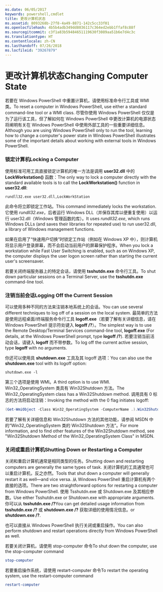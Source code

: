 ```yaml
---
ms.date: 06/05/2017
keywords: powershell,cmdlet
title: 更改计算机状态
ms.assetid: 8093268b-27f8-4a49-8871-142c5cc33f01
ms.openlocfilehash: 4b5b4adb349dd8036117c364ed2ebb1ffaf8c88f
ms.sourcegitcommit: c3f1a83b59484651119630f3089aa51b6e7d4c3c
ms.translationtype: HT
ms.contentlocale: zh-CN
ms.lasthandoff: 07/26/2018
ms.locfileid: "39267879"
---
```

# <a name="changing-computer-state"></a><span data-ttu-id="84d64-103">更改计算机状态</span><span class="sxs-lookup"><span data-stu-id="84d64-103">Changing Computer State</span></span>

<span data-ttu-id="84d64-104">若要在 Windows PowerShell 中重置计算机，请使用标准命令行工具或 WMI 类。</span><span class="sxs-lookup"><span data-stu-id="84d64-104">To reset a computer in Windows PowerShell, use either a standard command-line tool or a WMI class.</span></span> <span data-ttu-id="84d64-105">尽管你使用 Windows PowerShell 仅仅是为了运行该工具，但了解如何在 Windows PowerShell 中更改计算机的电源状态将阐明有关在 Windows PowerShell 中使用外部工具的一些重要详细信息。</span><span class="sxs-lookup"><span data-stu-id="84d64-105">Although you are using Windows PowerShell only to run the tool, learning how to change a computer's power state in Windows PowerShell illustrates some of the important details about working with external tools in Windows PowerShell.</span></span>

### <a name="locking-a-computer"></a><span data-ttu-id="84d64-106">锁定计算机</span><span class="sxs-lookup"><span data-stu-id="84d64-106">Locking a Computer</span></span>

<span data-ttu-id="84d64-107">使用标准可用工具直接锁定计算机的唯一方法是调用 **user32.dll** 中的 **LockWorkstation()** 函数：</span><span class="sxs-lookup"><span data-stu-id="84d64-107">The only way to lock a computer directly with the standard available tools is to call the **LockWorkstation()** function in **user32.dll**:</span></span>

```
rundll32.exe user32.dll,LockWorkStation
```

<span data-ttu-id="84d64-108">此命令将立即锁定工作站。</span><span class="sxs-lookup"><span data-stu-id="84d64-108">This command immediately locks the workstation.</span></span> <span data-ttu-id="84d64-109">它使用 *rundll32.exe*，后者运行 Windows DLL（并保存其库以便重复使用）以运行 user32.dll（Windows 管理函数的库）。</span><span class="sxs-lookup"><span data-stu-id="84d64-109">It uses *rundll32.exe*, which runs Windows DLLs (and saves their libraries for repeated use) to run user32.dll, a library of Windows management functions.</span></span>

<span data-ttu-id="84d64-110">如果在启用了“快速用户切换”时锁定工作站（例如在 Windows XP 中），则计算机将显示用户登录屏幕，而不会启动当前用户的屏幕保护程序。</span><span class="sxs-lookup"><span data-stu-id="84d64-110">When you lock a workstation while Fast User Switching is enabled, such as on Windows XP, the computer displays the user logon screen rather than starting the current user's screensaver.</span></span>

<span data-ttu-id="84d64-111">若要关闭终端服务器上的特定会话，请使用 **tsshutdn.exe** 命令行工具。</span><span class="sxs-lookup"><span data-stu-id="84d64-111">To shut down particular sessions on a Terminal Server, use the **tsshutdn.exe** command-line tool.</span></span>

### <a name="logging-off-the-current-session"></a><span data-ttu-id="84d64-112">注销当前会话</span><span class="sxs-lookup"><span data-stu-id="84d64-112">Logging Off the Current Session</span></span>

<span data-ttu-id="84d64-113">可以使用多种不同的方法来注销本地系统上的会话。</span><span class="sxs-lookup"><span data-stu-id="84d64-113">You can use several different techniques to log off of a session on the local system.</span></span> <span data-ttu-id="84d64-114">最简单的方法是使用远程桌面/终端服务命令行工具 **logoff.exe**（若要了解有关详细信息，请在 Windows PowerShell 提示符处键入 **logoff /?**）。</span><span class="sxs-lookup"><span data-stu-id="84d64-114">The simplest way is to use the Remote Desktop/Terminal Services command-line tool, **logoff.exe** (For details, at the Windows PowerShell prompt, type **logoff /?**).</span></span> <span data-ttu-id="84d64-115">若要注销当前活动会话，请键入 **logoff** 而不带参数。</span><span class="sxs-lookup"><span data-stu-id="84d64-115">To log off the current active session, type **logoff** with no arguments.</span></span>

<span data-ttu-id="84d64-116">你还可以使用具 **shutdown.exe** 工具及其 logoff 选项：</span><span class="sxs-lookup"><span data-stu-id="84d64-116">You can also use the **shutdown.exe** tool with its logoff option:</span></span>

```
shutdown.exe -l
```

<span data-ttu-id="84d64-117">第三个选项是使用 WMI。</span><span class="sxs-lookup"><span data-stu-id="84d64-117">A third option is to use WMI.</span></span> <span data-ttu-id="84d64-118">Win32_OperatingSystem 类具有 Win32Shutdown 方法。</span><span class="sxs-lookup"><span data-stu-id="84d64-118">The Win32_OperatingSystem class has a Win32Shutdown method.</span></span> <span data-ttu-id="84d64-119">调用具有 0 标志的方法将启动注销：</span><span class="sxs-lookup"><span data-stu-id="84d64-119">Invoking the method with the 0 flag initiates logoff:</span></span>

```powershell
(Get-WmiObject -Class Win32_OperatingSystem -ComputerName .).Win32Shutdown(0)
```

<span data-ttu-id="84d64-120">若要了解有关详细信息和 Win32Shutdown 方法的其他功能，请参阅 MSDN 中的“Win32_OperatingSystem 类的 Win32Shutdown 方法”。</span><span class="sxs-lookup"><span data-stu-id="84d64-120">For more information, and to find other features of the Win32Shutdown method, see "Win32Shutdown Method of the Win32_OperatingSystem Class" in MSDN.</span></span>

### <a name="shutting-down-or-restarting-a-computer"></a><span data-ttu-id="84d64-121">关闭或重启计算机</span><span class="sxs-lookup"><span data-stu-id="84d64-121">Shutting Down or Restarting a Computer</span></span>

<span data-ttu-id="84d64-122">关闭和重启计算机通常是相同类型的任务。</span><span class="sxs-lookup"><span data-stu-id="84d64-122">Shutting down and restarting computers are generally the same types of task.</span></span> <span data-ttu-id="84d64-123">关闭计算机的工具通常也可以重启计算机，反之亦然。</span><span class="sxs-lookup"><span data-stu-id="84d64-123">Tools that shut down a computer will generally restart it as well—and vice versa.</span></span> <span data-ttu-id="84d64-124">从 Windows PowerShell 重启计算机有两个直接的选项。</span><span class="sxs-lookup"><span data-stu-id="84d64-124">There are two straightforward options for restarting a computer from Windows PowerShell.</span></span> <span data-ttu-id="84d64-125">使用 Tsshutdn.exe 或 Shutdown.exe 及其相应参数。</span><span class="sxs-lookup"><span data-stu-id="84d64-125">Use either Tsshutdn.exe or Shutdown.exe with appropriate arguments.</span></span> <span data-ttu-id="84d64-126">你可以从 **tsshutdn.exe /?**</span><span class="sxs-lookup"><span data-stu-id="84d64-126">You can get detailed usage information from **tsshutdn.exe /?**</span></span> <span data-ttu-id="84d64-127">或 **shutdown.exe /?** 获取详细的使用情况信息。</span><span class="sxs-lookup"><span data-stu-id="84d64-127">or **shutdown.exe /?**.</span></span>

<span data-ttu-id="84d64-128">也可以直接从 Windows PowerShell 执行关闭或重启操作。</span><span class="sxs-lookup"><span data-stu-id="84d64-128">You can also perform shutdown and restart operations directly from Windows PowerShell as well.</span></span>

<span data-ttu-id="84d64-129">若要关闭计算机，请使用 stop-computer 命令</span><span class="sxs-lookup"><span data-stu-id="84d64-129">To shut down the computer, use the stop-computer command</span></span>

```powershell
stop-computer
```

<span data-ttu-id="84d64-130">若要重启操作系统，请使用 restart-computer 命令</span><span class="sxs-lookup"><span data-stu-id="84d64-130">To restart the operating system, use the restart-computer command</span></span>

```powershell
restart-computer
```
